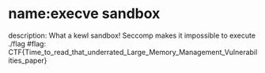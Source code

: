 # name:execve sandbox
description: What a kewl sandbox! Seccomp makes it impossible to execute ./flag
#flag: CTF{Time_to_read_that_underrated_Large_Memory_Management_Vulnerabilities_paper}
